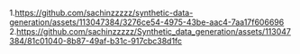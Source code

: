 1.https://github.com/sachinzzzzz/synthetic-data-generation/assets/113047384/3276ce54-4975-43be-aac4-7aa17f606696 
2.https://github.com/sachinzzzzz/Synthetic_data_generation/assets/113047384/81c01040-8b87-49af-b31c-917cbc38d1fc
